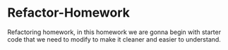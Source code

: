 # Refactor-Homework

Refactoring homework, in this homework we are gonna begin with starter code that we need to modify to make it cleaner and easier to understand.

